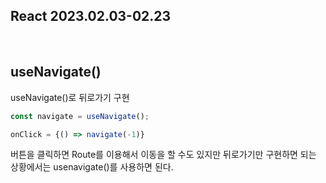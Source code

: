 ## React 2023.02.03-02.23

<br/>

## useNavigate()

useNavigate()로 뒤로가기 구현

```jsx
const navigate = useNavigate();
```

```jsx
onClick = {() => navigate(-1)}
```

버튼을 클릭하면 Route를 이용해서 이동을 할 수도 있지만 뒤로가기만 구현하면 되는 상황에서는 usenavigate()를 사용하면 된다.
